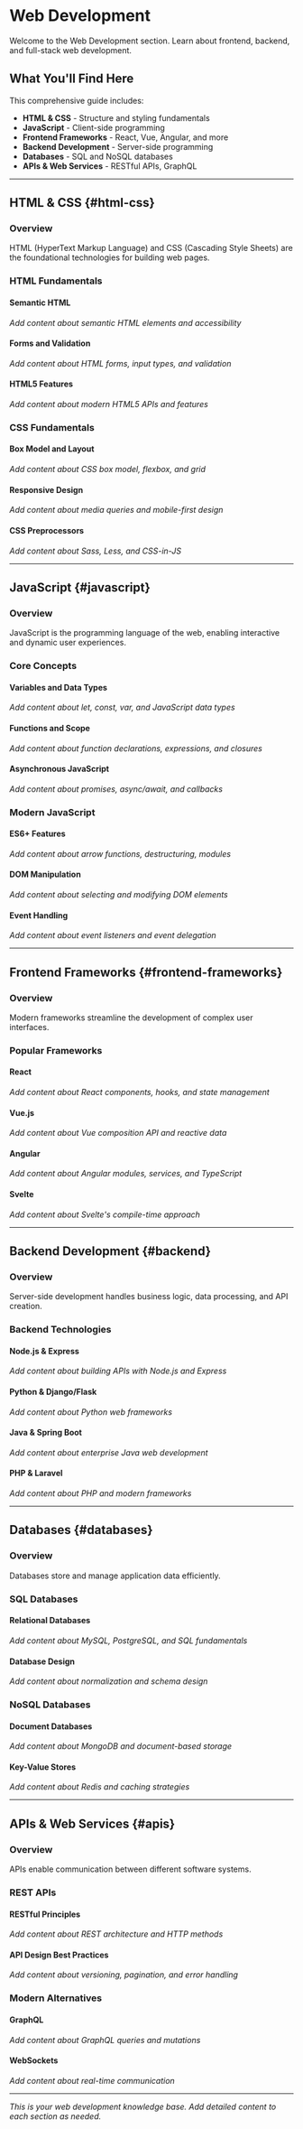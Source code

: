 # Web Development

Welcome to the Web Development section. Learn about frontend, backend, and full-stack web development.

## What You'll Find Here

This comprehensive guide includes:

- **HTML & CSS** - Structure and styling fundamentals
- **JavaScript** - Client-side programming
- **Frontend Frameworks** - React, Vue, Angular, and more
- **Backend Development** - Server-side programming
- **Databases** - SQL and NoSQL databases
- **APIs & Web Services** - RESTful APIs, GraphQL

---

## HTML & CSS {#html-css}

### Overview

HTML (HyperText Markup Language) and CSS (Cascading Style Sheets) are the foundational technologies for building web pages.

### HTML Fundamentals

#### Semantic HTML
*Add content about semantic HTML elements and accessibility*

#### Forms and Validation
*Add content about HTML forms, input types, and validation*

#### HTML5 Features
*Add content about modern HTML5 APIs and features*

### CSS Fundamentals

#### Box Model and Layout
*Add content about CSS box model, flexbox, and grid*

#### Responsive Design
*Add content about media queries and mobile-first design*

#### CSS Preprocessors
*Add content about Sass, Less, and CSS-in-JS*

---

## JavaScript {#javascript}

### Overview

JavaScript is the programming language of the web, enabling interactive and dynamic user experiences.

### Core Concepts

#### Variables and Data Types
*Add content about let, const, var, and JavaScript data types*

#### Functions and Scope
*Add content about function declarations, expressions, and closures*

#### Asynchronous JavaScript
*Add content about promises, async/await, and callbacks*

### Modern JavaScript

#### ES6+ Features
*Add content about arrow functions, destructuring, modules*

#### DOM Manipulation
*Add content about selecting and modifying DOM elements*

#### Event Handling
*Add content about event listeners and event delegation*

---

## Frontend Frameworks {#frontend-frameworks}

### Overview

Modern frameworks streamline the development of complex user interfaces.

### Popular Frameworks

#### React
*Add content about React components, hooks, and state management*

#### Vue.js
*Add content about Vue composition API and reactive data*

#### Angular
*Add content about Angular modules, services, and TypeScript*

#### Svelte
*Add content about Svelte's compile-time approach*

---

## Backend Development {#backend}

### Overview

Server-side development handles business logic, data processing, and API creation.

### Backend Technologies

#### Node.js & Express
*Add content about building APIs with Node.js and Express*

#### Python & Django/Flask
*Add content about Python web frameworks*

#### Java & Spring Boot
*Add content about enterprise Java web development*

#### PHP & Laravel
*Add content about PHP and modern frameworks*

---

## Databases {#databases}

### Overview

Databases store and manage application data efficiently.

### SQL Databases

#### Relational Databases
*Add content about MySQL, PostgreSQL, and SQL fundamentals*

#### Database Design
*Add content about normalization and schema design*

### NoSQL Databases

#### Document Databases
*Add content about MongoDB and document-based storage*

#### Key-Value Stores
*Add content about Redis and caching strategies*

---

## APIs & Web Services {#apis}

### Overview

APIs enable communication between different software systems.

### REST APIs

#### RESTful Principles
*Add content about REST architecture and HTTP methods*

#### API Design Best Practices
*Add content about versioning, pagination, and error handling*

### Modern Alternatives

#### GraphQL
*Add content about GraphQL queries and mutations*

#### WebSockets
*Add content about real-time communication*

---

*This is your web development knowledge base. Add detailed content to each section as needed.*
